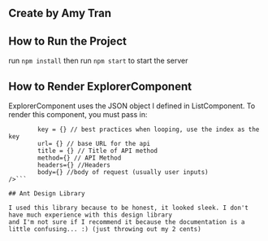 ## Create by Amy Tran 

## How to Run the Project
run `npm install` 
then run `npm start` to start the server


## How to Render ExplorerComponent

ExplorerComponent uses the JSON object I defined in ListComponent. 
To render this component, you must pass in:
  ```<ExplorerComponent
          key = {} // best practices when looping, use the index as the key
          url= {} // base URL for the api 
          title = {} // Title of API method
          method={} // API Method
          headers={} //Headers
          body={} //body of request (usually user inputs)
  />```

## Ant Design Library
  
I used this library because to be honest, it looked sleek. I don't have much experience with this design library 
and I'm not sure if I recommend it because the documentation is a little confusing... :) (just throwing out my 2 cents)

